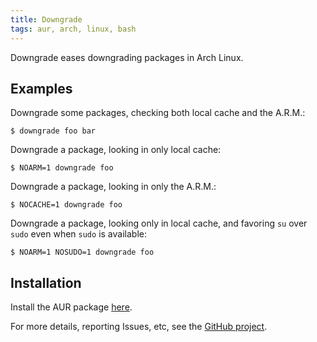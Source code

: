 ```yaml
---
title: Downgrade
tags: aur, arch, linux, bash
---
```


Downgrade eases downgrading packages in Arch Linux.

## Examples

Downgrade some packages, checking both local cache and the A.R.M.:

```
$ downgrade foo bar
```

Downgrade a package, looking in only local cache:

```
$ NOARM=1 downgrade foo
```

Downgrade a package, looking in only the A.R.M.:

```
$ NOCACHE=1 downgrade foo
```

Downgrade a package, looking only in local cache, and favoring `su` over 
`sudo` even when `sudo` is available:

```
$ NOARM=1 NOSUDO=1 downgrade foo
```

## Installation

Install the AUR package [here][aur].

For more details, reporting Issues, etc, see the [GitHub project][repo].

[aur]: http://aur.archlinux.org/packages/downgrade
[repo]: http://github.com/pbrisbin/downgrade
